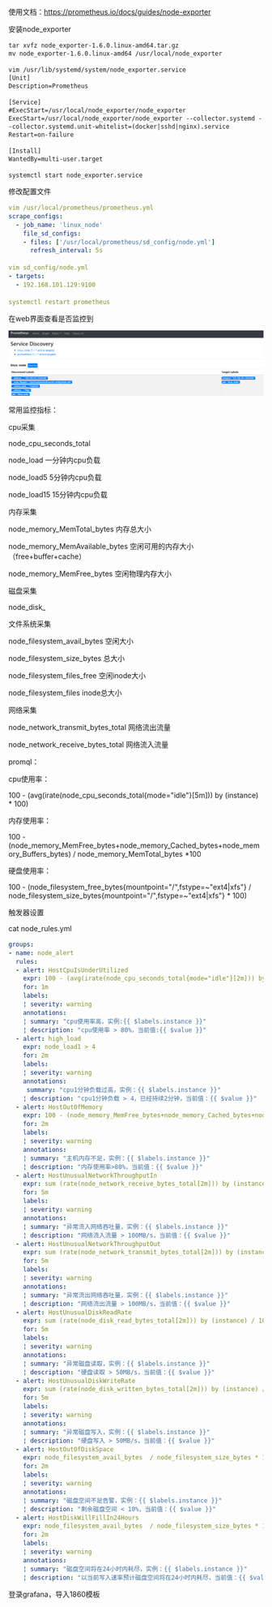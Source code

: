 使用文档：https://prometheus.io/docs/guides/node-exporter



安装node_exporter

```shell
tar xvfz node_exporter-1.6.0.linux-amd64.tar.gz
mv node_exporter-1.6.0.linux-amd64 /usr/local/node_exporter

vim /usr/lib/systemd/system/node_exporter.service
[Unit]
Description=Prometheus

[Service]
#ExecStart=/usr/local/node_exporter/node_exporter
ExecStart=/usr/local/node_exporter/node_exporter --collector.systemd --collector.systemd.unit-whitelist=(docker|sshd|nginx).service
Restart=on-failure

[Install]
WantedBy=multi-user.target

systemctl start node_exporter.service
```



修改配置文件

```yaml
vim /usr/local/prometheus/prometheus.yml
scrape_configs:
  - job_name: 'linux_node'
    file_sd_configs:
    - files: ['/usr/local/prometheus/sd_config/node.yml']
      refresh_interval: 5s
      
vim sd_config/node.yml
- targets:
  - 192.168.101.129:9100

systemctl restart prometheus
```



在web界面查看是否监控到

![image-20230602215810826](assets/image-20230602215810826.png)



常用监控指标：

cpu采集

node_cpu_seconds_total

node_load 一分钟内cpu负载

node_load5 5分钟内cpu负载

node_load15 15分钟内cpu负载

内存采集

node_memory_MemTotal_bytes 内存总大小

node_memory_MemAvailable_bytes 空闲可用的内存大小（free+buffer+cache）

node_memory_MemFree_bytes 空闲物理内存大小

磁盘采集

node_disk_

文件系统采集

node_filesystem_avail_bytes 空闲大小

node_filesystem_size_bytes 总大小

node_filesystem_files_free 空闲inode大小

node_filesystem_files inode总大小

网络采集

node_network_transmit_bytes_total 网络流出流量

node_network_receive_bytes_total 网络流入流量



promql：

cpu使用率：

100 - (avg(irate(node_cpu_seconds_total{mode="idle"}[5m])) by (instance) * 100)

内存使用率：

100 - (node_memory_MemFree_bytes+node_memory_Cached_bytes+node_memory_Buffers_bytes) / node_memory_MemTotal_bytes *100

硬盘使用率：

100 - (node_filesystem_free_bytes{mountpoint="/",fstype=~"ext4|xfs"} / node_filesystem_size_bytes{mountpoint="/",fstype=~"ext4|xfs"} * 100)



触发器设置

cat node_rules.yml

```yaml
groups:
- name: node_alert
  rules:
  - alert: HostCpuIsUnderUtilized
    expr: 100 - (avg(irate(node_cpu_seconds_total{mode="idle"}[2m])) by (instance) * 100) > 80
    for: 1m
    labels:
    ¦ severity: warning
    annotations:
    ¦ summary: "cpu使用率高，实例:{{ $labels.instance }}"
    ¦ description: "cpu使用率 > 80%，当前值:{{ $value }}"
  - alert: high_load
    expr: node_load1 > 4
    for: 2m
    labels:
    ¦ severity: warning
    annotations:
     summary: "cpu1分钟负载过高，实例：{{ $labels.instance }}"
    ¦ description: "cpu1分钟负载 > 4，已经持续2分钟，当前值：{{ $value }}"
  - alert: HostOutOfMemory
    expr: 100 - (node_memory_MemFree_bytes+node_memory_Cached_bytes+node_memory_Buffers_bytes) / node_memory_MemTotal_bytes *100 > 80
    for: 2m
    labels:
    ¦ severity: warning
    annotations:
    ¦ summary: "主机内存不足，实例：{{ $labels.instance }}"
    ¦ description: "内存使用率>80%，当前值：{{ $value }}"
  - alert: HostUnusualNetworkThroughputIn
    expr: sum (rate(node_network_receive_bytes_total[2m])) by (instance) / 1024 / 1024 > 100
    for: 5m
    labels:
    ¦ severity: warning
    annotations:
    ¦ summary: "异常流入网络吞吐量，实例：{{ $labels.instance }}"
    ¦ description: "网络流入流量 > 100MB/s，当前值：{{ $value }}"
  - alert: HostUnusualNetworkThroughputOut
    expr: sum (rate(node_network_transmit_bytes_total[2m])) by (instance) / 1024 / 1024 > 100
    for: 5m
    labels:
    ¦ severity: warning
    annotations:
    ¦ summary: "异常流出网络吞吐量，实例：{{ $labels.instance }}"
    ¦ description: "网络流出流量 > 100MB/s，当前值：{{ $value }}"
  - alert: HostUnusualDiskReadRate
    expr: sum (rate(node_disk_read_bytes_total[2m])) by (instance) / 1024 / 1024 > 50
    for: 5m
    labels:
    ¦ severity: warning
    annotations:
    ¦ summary: "异常磁盘读取，实例：{{ $labels.instance }}"
    ¦ description: "硬盘读取 > 50MB/s，当前值：{{ $value }}"
  - alert: HostUnusualDiskWriteRate
    expr: sum (rate(node_disk_written_bytes_total[2m])) by (instance) / 1024 / 1024 > 50
    for: 5m
    labels:
    ¦ severity: warning
    annotations:
    ¦ summary: "异常磁盘写入，实例：{{ $labels.instance }}"
    ¦ description: "硬盘写入 > 50MB/s，当前值：{{ $value }}"
  - alert: HostOutOfDiskSpace
    expr: node_filesystem_avail_bytes  / node_filesystem_size_bytes * 100 < 10 and ON (instance, device, mountpoint) node_filesystem_readonly == 0
    for: 2m
    labels:
    ¦ severity: warning
    annotations:
    ¦ summary: "磁盘空间不足告警，实例：{{ $labels.instance }}"
    ¦ description: "剩余磁盘空间 < 10%，当前值：{{ $value }}"
  - alert: HostDiskWillFillIn24Hours
    expr: node_filesystem_avail_bytes  / node_filesystem_size_bytes * 100 < 10 and ON (instance, device, mountpoint) predict_linear(node_filesystem_avail_bytes{fstype!~"tmpfs"}[1h], 24 * 3600) < 0 and ON (instance, device, mountpoint) node_filesystem_readonly == 0
    for: 2m
    labels:
    ¦ severity: warning
    annotations:
    ¦ summary: "磁盘空间将在24小时内耗尽，实例：{{ $labels.instance }}"
    ¦ description: "以当前写入速率预计磁盘空间将在24小时内耗尽，当前值：{{ $value }}"
```



登录grafana，导入1860模板